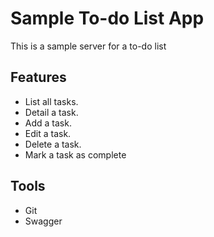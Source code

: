 # Sample To-do List App

This is a sample server for a to-do list

## Features

- List all tasks.
- Detail a task.
- Add a task.
- Edit a task.
- Delete a task.
- Mark a task as complete

## Tools

- Git
- Swagger
